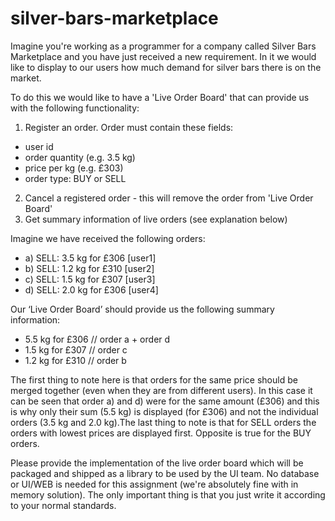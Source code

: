 # silver-bars-marketplace

Imagine you're working as a programmer for a company called Silver Bars Marketplace and you have just
received a new requirement. In it we would like to display to our users how much demand for silver bars
there is on the market.

To do this we would like to have a 'Live Order Board' that can provide us with the following functionality:

1. Register an order. Order must contain these fields:
  * user id
  * order quantity (e.g. 3.5 kg)
  * price per kg (e.g. £303)
  * order type: BUY or SELL
2. Cancel a registered order - this will remove the order from 'Live Order Board'
3. Get summary information of live orders (see explanation below)

Imagine we have received the following orders:
- a) SELL: 3.5 kg for £306 [user1]
- b) SELL: 1.2 kg for £310 [user2]
- c) SELL: 1.5 kg for £307 [user3]
- d) SELL: 2.0 kg for £306 [user4]

Our ‘Live Order Board’ should provide us the following summary information:
- 5.5 kg for £306 // order a + order d
- 1.5 kg for £307 // order c
- 1.2 kg for £310 // order b

The first thing to note here is that orders for the same price should be merged together (even when they
are from different users). In this case it can be seen that order a) and d) were for the same amount (£306)
and this is why only their sum (5.5 kg) is displayed (for £306) and not the individual orders (3.5 kg and 2.0
kg).The last thing to note is that for SELL orders the orders with lowest prices are displayed first.
Opposite is true for the BUY orders.

Please provide the implementation of the live order board which will be packaged and shipped as a library
to be used by the UI team. No database or UI/WEB is needed for this assignment (we're absolutely fine
with in memory solution). The only important thing is that you just write it according to your normal
standards.